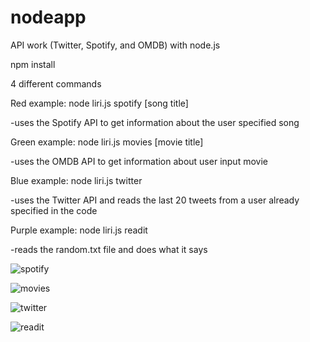 # nodeapp
API work (Twitter, Spotify, and OMDB) with node.js

npm install

4 different commands

Red example: node liri.js spotify [song title]

-uses the Spotify API to get information about the user specified song



Green example: node liri.js movies [movie title]

-uses the OMDB API to get information about user input movie



Blue example: node liri.js twitter

-uses the Twitter API and reads the last 20 tweets from a user already specified in the code



Purple example: node liri.js readit

-reads the random.txt file and does what it says



![spotify](https://cloud.githubusercontent.com/assets/18673328/19832572/9dde9424-9ddb-11e6-8ad4-6566d7978edb.jpg)

![movies](https://cloud.githubusercontent.com/assets/18673328/19832570/9ddb2668-9ddb-11e6-8d6b-aad2a6c9ba55.jpg)

![twitter](https://cloud.githubusercontent.com/assets/18673328/19832571/9ddb962a-9ddb-11e6-864f-7f9e6c1cd3e4.jpg)

![readit](https://cloud.githubusercontent.com/assets/18673328/19832569/9ddafdbe-9ddb-11e6-8b90-8118636a6f58.jpg)
